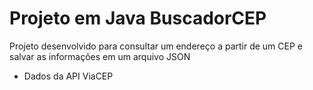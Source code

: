 # Projeto em Java BuscadorCEP

Projeto desenvolvido para consultar um endereço a partir de um CEP e salvar as informações em um arquivo JSON
- Dados da API ViaCEP
